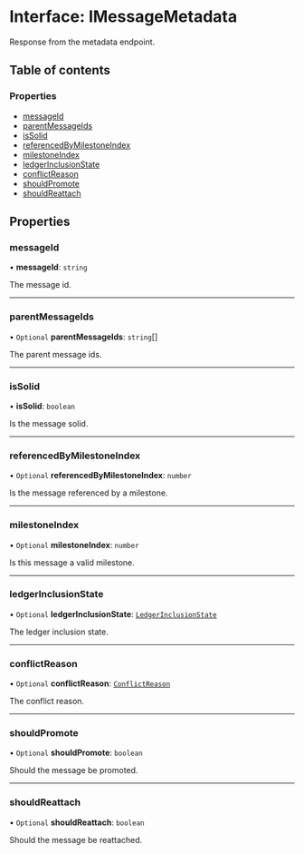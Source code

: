 # Interface: IMessageMetadata

Response from the metadata endpoint.

## Table of contents

### Properties

- [messageId](IMessageMetadata.md#messageid)
- [parentMessageIds](IMessageMetadata.md#parentmessageids)
- [isSolid](IMessageMetadata.md#issolid)
- [referencedByMilestoneIndex](IMessageMetadata.md#referencedbymilestoneindex)
- [milestoneIndex](IMessageMetadata.md#milestoneindex)
- [ledgerInclusionState](IMessageMetadata.md#ledgerinclusionstate)
- [conflictReason](IMessageMetadata.md#conflictreason)
- [shouldPromote](IMessageMetadata.md#shouldpromote)
- [shouldReattach](IMessageMetadata.md#shouldreattach)

## Properties

### messageId

• **messageId**: `string`

The message id.

___

### parentMessageIds

• `Optional` **parentMessageIds**: `string`[]

The parent message ids.

___

### isSolid

• **isSolid**: `boolean`

Is the message solid.

___

### referencedByMilestoneIndex

• `Optional` **referencedByMilestoneIndex**: `number`

Is the message referenced by a milestone.

___

### milestoneIndex

• `Optional` **milestoneIndex**: `number`

Is this message a valid milestone.

___

### ledgerInclusionState

• `Optional` **ledgerInclusionState**: [`LedgerInclusionState`](../api.md#ledgerinclusionstate)

The ledger inclusion state.

___

### conflictReason

• `Optional` **conflictReason**: [`ConflictReason`](../enums/ConflictReason.md)

The conflict reason.

___

### shouldPromote

• `Optional` **shouldPromote**: `boolean`

Should the message be promoted.

___

### shouldReattach

• `Optional` **shouldReattach**: `boolean`

Should the message be reattached.

